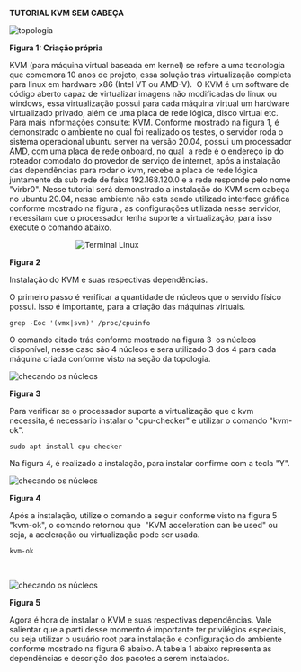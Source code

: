 **TUTORIAL KVM SEM CABEÇA**   


<div class=text-justify>

<img src="https://user-images.githubusercontent.com/51387190/112634160-0094a400-8e19-11eb-9ead-7bfe36c89dca.png" alt="topologia" title="Topologia KVM!" />

**Figura 1: Criação própria**

KVM (para máquina virtual baseada em kernel) se refere a uma tecnologia que comemora 10 anos de projeto, essa solução trás virtualização completa para linux em hardware x86 (Intel VT ou AMD-V).  O KVM é um software de código aberto capaz de virtualizar imagens não modificadas do linux ou windows, essa virtualização possui para cada máquina virtual um hardware virtualizado privado, além de uma placa de rede lógica, disco virtual etc. Para mais informações consulte: KVM.
Conforme mostrado na figura 1, é demonstrado o ambiente no qual foi realizado os testes, o servidor roda o sistema operacional ubuntu server na versão 20.04, possui um processador AMD, com uma placa de rede onboard, no qual  a rede é o endereço ip do roteador comodato do provedor de serviço de internet, após a instalação das dependências para rodar o kvm, recebe a placa de rede lógica juntamente da sub rede de faixa 192.168.120.0 e a rede responde pelo nome "virbr0".
Nesse tutorial será demonstrado a instalação do KVM sem cabeça no ubuntu 20.04, nesse ambiente não esta sendo utilizado interface gráfica conforme mostrado na figura , as configurações utilizada nesse servidor, necessitam que o processador tenha suporte a virtualização, para isso execute o comando abaixo.


                             
<img src="https://user-images.githubusercontent.com/51387190/112635152-39814880-8e1a-11eb-8628-11386a1b9cd2.png" alt="Terminal Linux" title="Terminal Linux" />

**Figura 2**

Instalação do KVM e suas respectivas dependências.

O primeiro passo é verificar a quantidade de núcleos que o servido físico possui. Isso é importante, para a criação das máquinas virtuais.





```
grep -Eoc '(vmx|svm)' /proc/cpuinfo
```
O comando citado trás conforme mostrado na figura 3  os núcleos disponível, nesse caso são 4 núcleos e sera utilizado 3 dos 4 para cada máquina criada conforme visto na seção da topologia.

<img src="https://user-images.githubusercontent.com/51387190/112647492-5a03cf80-8e27-11eb-8656-5ca308440d54.png" alt="checando os núcleos" title="checando os núcleos" />

**Figura 3**

Para verificar se o processador suporta a virtualização que o kvm necessita, é necessario instalar o "cpu-checker" e utilizar o comando "kvm-ok".
```
sudo apt install cpu-checker
```

Na figura 4, é realizado a instalação, para instalar confirme com a tecla "Y".

<img src="https://user-images.githubusercontent.com/51387190/112647523-625c0a80-8e27-11eb-9c4d-f0871078d2f0.png" alt="checando os núcleos" title="checando os núcleos" />

**Figura 4**

Após a instalação, utilize o comando a seguir conforme visto na figura 5 "kvm-ok", o comando retornou que  "KVM acceleration can be used" ou seja, a aceleração ou virtualização pode ser usada.
```
kvm-ok
```
                                                                       

<img src="https://user-images.githubusercontent.com/51387190/112647555-6be57280-8e27-11eb-91cf-8eee7fe3cf44.png" alt="checando os núcleos" title="checando os núcleos" />

**Figura 5**

Agora é hora de instalar o KVM e suas respectivas dependências. Vale salientar que a parti desse momento é importante ter privilégios especiais, ou seja utilizar o usuário root para instalação e configuração do ambiente conforme mostrado na figura 6 abaixo. A tabela 1 abaixo representa as dependências e descrição dos pacotes a serem instalados.
